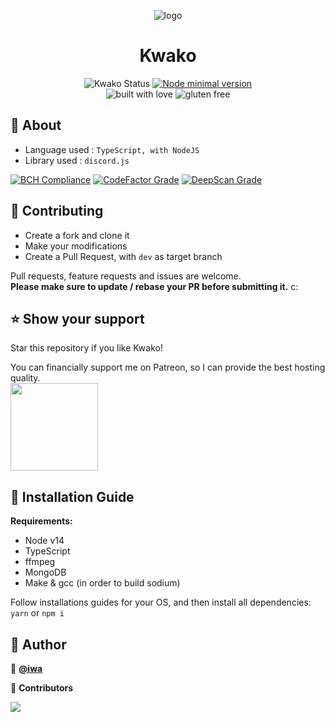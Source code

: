 <div align="center">
<p align="center">
  <img src="https://cdn.iwa.sh/img/tiles/kwako.png" alt="logo"/>
  <h1>Kwako</h1>

  <img alt="Kwako Status" src="https://img.shields.io/website?down_color=red&down_message=offline&label=kwako&style=for-the-badge&up_color=brightgreen&up_message=online&url=https%3A%2F%2Fapi.iwa.sh%2Fapp%2Fapi">
  <a href="https://nodejs.org/en/">
    <img alt="Node minimal version" src="https://img.shields.io/static/v1?style=for-the-badge&label=node&message=%3E%3D14&color=blue"/>
  </a>

  <br/>

  <img alt="built with love" src="https://forthebadge.com/images/badges/built-with-love.svg"/>
  <img alt="gluten free" src="https://forthebadge.com/images/badges/gluten-free.svg"/>

</p>
</div>

## 📄 About

- Language used : `TypeScript, with NodeJS`
- Library used : `discord.js`

[![BCH Compliance](https://bettercodehub.com/edge/badge/iwa/Kwako?branch=master)](https://bettercodehub.com/)
[![CodeFactor Grade](https://www.codefactor.io/repository/github/iwa/kwako/badge)](https://www.codefactor.io/repository/github/iwa/kwako)
[![DeepScan Grade](https://deepscan.io/api/teams/10640/projects/13488/branches/228346/badge/grade.svg)](https://deepscan.io/dashboard#view=project&tid=10640&pid=13488&bid=228346)

## 🤝 Contributing

- Create a fork and clone it
- Make your modifications
- Create a Pull Request, with `dev` as target branch


Pull requests, feature requests and issues are welcome.<br/>
**Please make sure to update / rebase your PR before submitting it.** c:


## ⭐️ Show your support

Star this repository if you like Kwako!

You can financially support me on Patreon, so I can provide the best hosting quality.<br/>
<a href="https://www.patreon.com/iwaQwQ">
  <img src="https://c5.patreon.com/external/logo/become_a_patron_button@2x.png" width="140">
</a>

## 💽 Installation Guide

**Requirements:**
- Node v14
- TypeScript
- ffmpeg
- MongoDB
- Make & gcc (in order to build sodium)

Follow installations guides for your OS, and then install all dependencies:<br/>
`yarn` or `npm i`

## 👤 Author

👤 **[@iwa](https://github.com/iwa)**

💛 **Contributors**

<a href="https://github.com/iwa/Kwako/graphs/contributors">
  <img src="https://contributors-img.web.app/image?repo=iwa/Kwako" />
</a>
